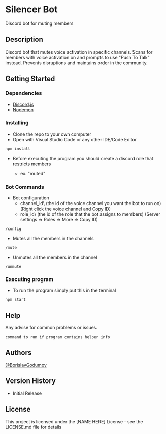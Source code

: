 # Silencer Bot

Discord bot for muting members

## Description

Discord bot that mutes voice activation in specific channels. Scans for members with voice activation on and prompts to use "Push To Talk" instead. Prevents disruptions and maintains order in the community.

## Getting Started

### Dependencies

- [Discord.js](https://discord.js.org/#)
- [Nodemon](https://nodemon.io)

### Installing

- Clone the repo to your own computer
- Open with Visual Studio Code or any other IDE/Code Editor

```
npm install
```

- Before executing the program you should create a discord role that restricts members

  - ex. "muted"

### Bot Commands

- Bot configuration
  - channel_id\ (the id of the voice channel you want the bot to run on)
    (Right click the voice channel and Copy ID)
  - role_id\ (the id of the role that the bot assigns to members)
    (Server settings => Roles => More => Copy ID)

```
/config
```

- Mutes all the members in the channels

```
/mute
```

- Unmutes all the members in the channel

```
/unmute
```

### Executing program

- To run the program simply put this in the terminal

```
npm start
```

## Help

Any advise for common problems or issues.

```
command to run if program contains helper info
```

## Authors

[@BorislavGodumov](https://www.linkedin.com/in/borislav-godumov-7245b61a2/)

## Version History

- Initial Release

## License

This project is licensed under the [NAME HERE] License - see the LICENSE.md file for details
